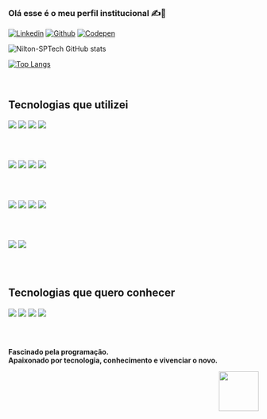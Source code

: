 ### Olá esse é o meu perfil institucional ✍️📜

[![Linkedin](https://img.shields.io/badge/LinkedIn-0077B5?style=for-the-badge&logo=linkedin&logoColor=white)](https://www.linkedin.com/in/nilton3923/)
[![Github](https://img.shields.io/badge/GitHub-100000?style=for-the-badge&logo=github&logoColor=white)](https://github.com/Nilton-3923)
[![Codepen](https://img.shields.io/badge/Codepen-000000?style=for-the-badge&logo=codepen&logoColor=white)](https://codepen.io/Nitch_)


![Nilton-SPTech GitHub stats](https://github-readme-stats.vercel.app/api?username=Nilton-SPTech&show_icons=true&theme=gruvbox)

[![Top Langs](https://github-readme-stats.vercel.app/api/top-langs/?username=Nilton-SPTech&layout=compact&theme=gruvbox)](https://github.com/anuraghazra/github-readme-stats)

<br>

## Tecnologias que utilizei

<div style="display=inline_block">
  <img align="center" src="https://img.shields.io/badge/HTML5-E34F26?style=for-the-badge&logo=html5&logoColor=white">
  <img align="center" src="https://img.shields.io/badge/CSS3-1572B6?style=for-the-badge&logo=css3&logoColor=white">
  <img align="center" src="https://img.shields.io/badge/JavaScript-F7DF1E?style=for-the-badge&logo=javascript&logoColor=black">
  <img align="center" src="https://img.shields.io/badge/MySQL-005C84?style=for-the-badge&logo=mysql&logoColor=white">
  
  <br><br>
  
  <img align="center" src="https://img.shields.io/badge/Node.js-43853D?style=for-the-badge&logo=node.js&logoColor=white">
  <img align="center" src="https://img.shields.io/badge/Express.js-404D59?style=for-the-badge">
  <img align="center" src="https://img.shields.io/badge/Microsoft%20SQL%20Server-CC2927?style=for-the-badge&logo=microsoft%20sql%20server&logoColor=white">
  <img align="center" src="https://img.shields.io/badge/microsoft%20azure-0089D6?style=for-the-badge&logo=microsoft-azure&logoColor=white">
  
  <br><br>
  
  <img align="center" src="https://img.shields.io/badge/Java-ED8B00?style=for-the-badge&logo=openjdk&logoColor=whit">
  <img align="center" src="https://img.shields.io/badge/Amazon_AWS-232F3E?style=for-the-badge&logo=amazon-aws&logoColor=white">
  <img align="center" src="https://img.shields.io/badge/Spring-6DB33F?style=for-the-badge&logo=spring&logoColor=white">
  <img align="center" src="https://img.shields.io/badge/Figma-F24E1E?style=for-the-badge&logo=figma&logoColor=white">
  
  <br><br>
  
  <img align="center" src="https://img.shields.io/badge/C%23-239120?style=for-the-badge&logo=c-sharp&logoColor=white">
  <img align="center" src="https://img.shields.io/badge/.NET-5C2D91?style=for-the-badge&logo=.net&logoColor=white">
</div>

<br><br>

## Tecnologias que quero conhecer
<div style="display=inline_block">
  <img align="center" src="https://img.shields.io/badge/Kotlin-0095D5?&style=for-the-badge&logo=kotlin&logoColor=white">
  <img align="center" src="https://img.shields.io/badge/Python-3776AB?style=for-the-badge&logo=python&logoColor=white">
  <img align="center" src="https://img.shields.io/badge/MongoDB-4EA94B?style=for-the-badge&logo=mongodb&logoColor=white">
  <img align="center" src="https://img.shields.io/badge/Flutter-02569B?style=for-the-badge&logo=flutter&logoColor=white">
</div>

<br><br>

<b>Fascinado pela programação.<b>
<br>
<b>Apaixonado por tecnologia, conhecimento e vivenciar o novo.</b>
<br>

<a url="https://www.linkedin.com/school/sptechschool/">
  <img align="right" style="height: 80px; display:inline_block" src="https://pbs.twimg.com/profile_images/1462844108972638209/yBoNz-6Q_400x400.jpg">
</a>


